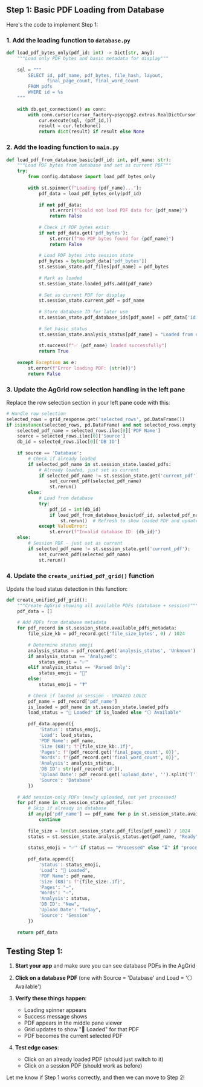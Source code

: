 ## Step 1: Basic PDF Loading from Database

Here's the code to implement Step 1:

### 1. Add the loading function to `database.py`

```python
def load_pdf_bytes_only(pdf_id: int) -> Dict[str, Any]:
    """Load only PDF bytes and basic metadata for display"""
    
    sql = """
        SELECT id, pdf_name, pdf_bytes, file_hash, layout, 
               final_page_count, final_word_count
        FROM pdfs 
        WHERE id = %s
    """
    
    with db.get_connection() as conn:
        with conn.cursor(cursor_factory=psycopg2.extras.RealDictCursor) as cur:
            cur.execute(sql, (pdf_id,))
            result = cur.fetchone()
            return dict(result) if result else None
```

### 2. Add the loading function to `main.py`

```python
def load_pdf_from_database_basic(pdf_id: int, pdf_name: str):
    """Load PDF bytes from database and set as current PDF"""
    try:
        from config.database import load_pdf_bytes_only
        
        with st.spinner(f"Loading {pdf_name}..."):
            pdf_data = load_pdf_bytes_only(pdf_id)
            
            if not pdf_data:
                st.error(f"Could not load PDF data for {pdf_name}")
                return False
            
            # Check if PDF bytes exist
            if not pdf_data.get('pdf_bytes'):
                st.error(f"No PDF bytes found for {pdf_name}")
                return False
            
            # Load PDF bytes into session state
            pdf_bytes = bytes(pdf_data['pdf_bytes'])
            st.session_state.pdf_files[pdf_name] = pdf_bytes
            
            # Mark as loaded
            st.session_state.loaded_pdfs.add(pdf_name)
            
            # Set as current PDF for display
            st.session_state.current_pdf = pdf_name
            
            # Store database ID for later use
            st.session_state.pdf_database_ids[pdf_name] = pdf_data['id']
            
            # Set basic status
            st.session_state.analysis_status[pdf_name] = "Loaded from database"
            
            st.success(f"✅ {pdf_name} loaded successfully")
            return True
            
    except Exception as e:
        st.error(f"Error loading PDF: {str(e)}")
        return False
```

### 3. Update the AgGrid row selection handling in the left pane

Replace the row selection section in your left pane code with this:

```python
# Handle row selection
selected_rows = grid_response.get('selected_rows', pd.DataFrame())
if isinstance(selected_rows, pd.DataFrame) and not selected_rows.empty:
    selected_pdf_name = selected_rows.iloc[0]['PDF Name']
    source = selected_rows.iloc[0]['Source']
    db_id = selected_rows.iloc[0]['DB ID']
    
    if source == 'Database':
        # Check if already loaded
        if selected_pdf_name in st.session_state.loaded_pdfs:
            # Already loaded, just set as current
            if selected_pdf_name != st.session_state.get('current_pdf'):
                set_current_pdf(selected_pdf_name)
                st.rerun()
        else:
            # Load from database
            try:
                pdf_id = int(db_id)
                if load_pdf_from_database_basic(pdf_id, selected_pdf_name):
                    st.rerun()  # Refresh to show loaded PDF and update grid
            except ValueError:
                st.error(f"Invalid database ID: {db_id}")
    else:
        # Session PDF - just set as current
        if selected_pdf_name != st.session_state.get('current_pdf'):
            set_current_pdf(selected_pdf_name)
            st.rerun()
```

### 4. Update the `create_unified_pdf_grid()` function

Update the load status detection in this function:

```python
def create_unified_pdf_grid():
    """Create AgGrid showing all available PDFs (database + session)"""
    pdf_data = []
    
    # Add PDFs from database metadata
    for pdf_record in st.session_state.available_pdfs_metadata:
        file_size_kb = pdf_record.get('file_size_bytes', 0) / 1024
        
        # Determine status emoji
        analysis_status = pdf_record.get('analysis_status', 'Unknown')
        if analysis_status == 'Analyzed':
            status_emoji = "✅"
        elif analysis_status == 'Parsed Only':
            status_emoji = "📄"
        else:
            status_emoji = "❓"
        
        # Check if loaded in session - UPDATED LOGIC
        pdf_name = pdf_record['pdf_name']
        is_loaded = pdf_name in st.session_state.loaded_pdfs
        load_status = "🔵 Loaded" if is_loaded else "⚪ Available"
        
        pdf_data.append({
            'Status': status_emoji,
            'Load': load_status,
            'PDF Name': pdf_name,
            'Size (KB)': f"{file_size_kb:.1f}",
            'Pages': f"{pdf_record.get('final_page_count', 0)}",
            'Words': f"{pdf_record.get('final_word_count', 0)}",
            'Analysis': analysis_status,
            'DB ID': str(pdf_record['id']),
            'Upload Date': pdf_record.get('upload_date', '').split('T')[0] if pdf_record.get('upload_date') else '',
            'Source': 'Database'
        })
    
    # Add session-only PDFs (newly uploaded, not yet processed)
    for pdf_name in st.session_state.pdf_files:
        # Skip if already in database
        if any(p['pdf_name'] == pdf_name for p in st.session_state.available_pdfs_metadata):
            continue
            
        file_size = len(st.session_state.pdf_files[pdf_name]) / 1024
        status = st.session_state.analysis_status.get(pdf_name, "Ready")
        
        status_emoji = "✅" if status == "Processed" else "⏳" if "processing" in status.lower() else "🆕"
        
        pdf_data.append({
            'Status': status_emoji,
            'Load': "🔵 Loaded",
            'PDF Name': pdf_name,
            'Size (KB)': f"{file_size:.1f}",
            'Pages': "—",
            'Words': "—",
            'Analysis': status,
            'DB ID': "New",
            'Upload Date': "Today",
            'Source': 'Session'
        })
    
    return pdf_data
```

## Testing Step 1:

1. **Start your app** and make sure you can see database PDFs in the AgGrid
2. **Click on a database PDF** (one with Source = 'Database' and Load = '⚪ Available')
3. **Verify these things happen**:
   - Loading spinner appears
   - Success message shows
   - PDF appears in the middle pane viewer
   - Grid updates to show "🔵 Loaded" for that PDF
   - PDF becomes the current selected PDF

4. **Test edge cases**:
   - Click on an already loaded PDF (should just switch to it)
   - Click on a session PDF (should work as before)

Let me know if Step 1 works correctly, and then we can move to Step 2!
